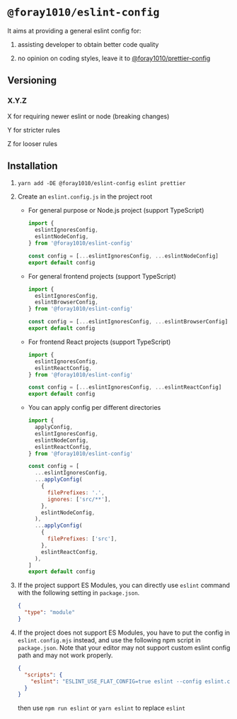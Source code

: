 # `@foray1010/eslint-config`

It aims at providing a general eslint config for:

1. assisting developer to obtain better code quality

1. no opinion on coding styles, leave it to [@foray1010/prettier-config](../prettier-config)

## Versioning

### X.Y.Z

X for requiring newer eslint or node (breaking changes)

Y for stricter rules

Z for looser rules

## Installation

1. `yarn add -DE @foray1010/eslint-config eslint prettier`

2. Create an `eslint.config.js` in the project root

   - For general purpose or Node.js project (support TypeScript)

     ```js
     import {
       eslintIgnoresConfig,
       eslintNodeConfig,
     } from '@foray1010/eslint-config'

     const config = [...eslintIgnoresConfig, ...eslintNodeConfig]
     export default config
     ```

   - For general frontend projects (support TypeScript)

     ```js
     import {
       eslintIgnoresConfig,
       eslintBrowserConfig,
     } from '@foray1010/eslint-config'

     const config = [...eslintIgnoresConfig, ...eslintBrowserConfig]
     export default config
     ```

   - For frontend React projects (support TypeScript)

     ```js
     import {
       eslintIgnoresConfig,
       eslintReactConfig,
     } from '@foray1010/eslint-config'

     const config = [...eslintIgnoresConfig, ...eslintReactConfig]
     export default config
     ```

   - You can apply config per different directories

     ```js
     import {
       applyConfig,
       eslintIgnoresConfig,
       eslintNodeConfig,
       eslintReactConfig,
     } from '@foray1010/eslint-config'

     const config = [
       ...eslintIgnoresConfig,
       ...applyConfig(
         {
           filePrefixes: '.',
           ignores: ['src/**'],
         },
         eslintNodeConfig,
       ),
       ...applyConfig(
         {
           filePrefixes: ['src'],
         },
         eslintReactConfig,
       ),
     ]
     export default config
     ```

3. If the project support ES Modules, you can directly use `eslint` command with the following setting in `package.json`.

   ```json
   {
     "type": "module"
   }
   ```

4. If the project does not support ES Modules, you have to put the config in `eslint.config.mjs` instead, and use the following npm script in `package.json`. Note that your editor may not support custom eslint config path and may not work properly.

   ```json
   {
     "scripts": {
       "eslint": "ESLINT_USE_FLAT_CONFIG=true eslint --config eslint.config.mjs"
     }
   }
   ```

   then use `npm run eslint` or `yarn eslint` to replace `eslint`
